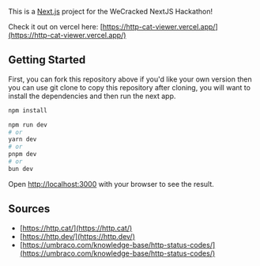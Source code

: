 This is a [Next.js](https://nextjs.org/) project for the WeCracked NextJS Hackathon!

Check it out on vercel here: [https://http-cat-viewer.vercel.app/](https://http-cat-viewer.vercel.app/)

## Getting Started

First, you can fork this repository above if you'd like your own version
then you can use git clone to copy this repository
after cloning, you will want to install the dependencies and then run the next app.

```bash
npm install

npm run dev
# or
yarn dev
# or
pnpm dev
# or
bun dev
```

Open [http://localhost:3000](http://localhost:3000) with your browser to see the result.

## Sources

- [https://http.cat/](https://http.cat/)
- [https://http.dev/](https://http.dev/)
- [https://umbraco.com/knowledge-base/http-status-codes/](https://umbraco.com/knowledge-base/http-status-codes/)
